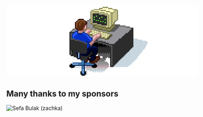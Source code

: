 <img src="https://raw.githubusercontent.com/scriptype/scriptype/master/scriptype.gif" alt="Hacker Gif" />

## Many thanks to my sponsors

<img alt="Sefa Bulak (zachka)" title="Sefa Bulak (zachka)" src="https://avatars.githubusercontent.com/u/79358543?s=128&v=4" width="64">
